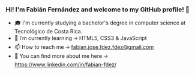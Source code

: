 ### Hi! I'm Fabián Fernández and welcome to my GitHub profile! 👋

- 🎓 I'm currently studying a bachelor's degree in computer science at Tecnológico de Costa Rica.
- 🌱 I’m currently learning 🡢 HTML5, CSS3 & JavaScript
- 📫 How to reach me 🡢 fabian.jose.fdez.fdez@gmail.com
- 🔎 You can find more about me here 🡢 https://www.linkedin.com/in/fabian-fdez/

<!--
**FabsCR/FabsCR** is a ✨ _special_ ✨ repository because its `README.md` (this file) appears on your GitHub profile.

Here are some ideas to get you started:

- 🔭 I’m currently working on ...
- 🌱 I’m currently learning ...
- 👯 I’m looking to collaborate on ...
- 🤔 I’m looking for help with ...
- 💬 Ask me about ...
- 📫 How to reach me: ...
- 😄 Pronouns: ...
- ⚡ Fun fact: ...
-->
